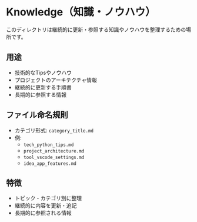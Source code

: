 # Knowledge（知識・ノウハウ）

このディレクトリは継続的に更新・参照する知識やノウハウを整理するための場所です。

## 用途
- 技術的なTipsやノウハウ
- プロジェクトのアーキテクチャ情報
- 継続的に更新する手順書
- 長期的に参照する情報

## ファイル命名規則
- カテゴリ形式: `category_title.md`
- 例: 
  - `tech_python_tips.md`
  - `project_architecture.md`
  - `tool_vscode_settings.md`
  - `idea_app_features.md`

## 特徴
- トピック・カテゴリ別に整理
- 継続的に内容を更新・追記
- 長期的に参照される情報
